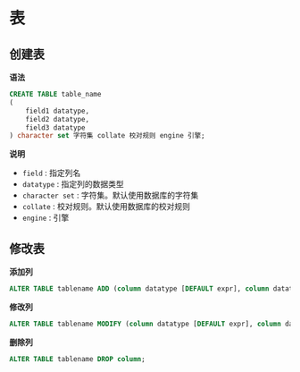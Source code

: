 # 表

## 创建表

**语法**

```sql
CREATE TABLE table_name
(
    field1 datatype,
    field2 datatype,
    field3 datatype
) character set 字符集 collate 校对规则 engine 引擎;
```

**说明**

-   `field` : 指定列名
-   `datatype` : 指定列的数据类型
-   `character set` : 字符集。默认使用数据库的字符集
-   `collate` : 校对规则。默认使用数据库的校对规则
-   `engine` : 引擎

## 修改表

**添加列**

```sql
ALTER TABLE tablename ADD (column datatype [DEFAULT expr], column datatype);
```

**修改列**

```sql
ALTER TABLE tablename MODIFY (column datatype [DEFAULT expr], column datatype);
```

**删除列**

```sql
ALTER TABLE tablename DROP column;
```

